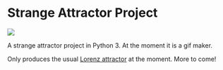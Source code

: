 # Strange Attractor Project
![](https://github.com/sleepokay/attractor/blob/master/media/lorenz.gif)

A strange attractor project in Python 3. At the moment it is a gif maker. 

Only produces the usual [Lorenz attractor](https://en.wikipedia.org/wiki/Lorenz_system) at the moment. More to come!